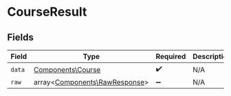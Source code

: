 # CourseResult


## Fields

| Field                                                                   | Type                                                                    | Required                                                                | Description                                                             |
| ----------------------------------------------------------------------- | ----------------------------------------------------------------------- | ----------------------------------------------------------------------- | ----------------------------------------------------------------------- |
| `data`                                                                  | [Components\Course](../../Models/Components/Course.md)                  | :heavy_check_mark:                                                      | N/A                                                                     |
| `raw`                                                                   | array<[Components\RawResponse](../../Models/Components/RawResponse.md)> | :heavy_minus_sign:                                                      | N/A                                                                     |
